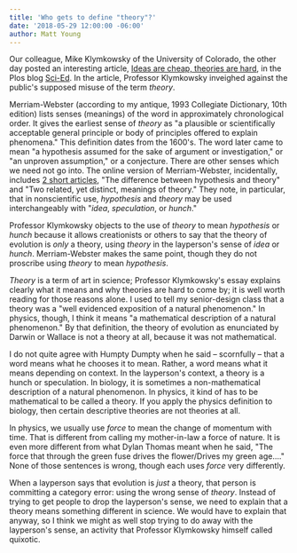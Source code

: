 ```yaml
---
title: 'Who gets to define "theory"?'
date: '2018-05-29 12:00:00 -06:00'
author: Matt Young
---
```


Our colleague, Mike Klymkowsky of the University of Colorado, the other day posted an interesting article, <a href="http://blogs.plos.org/scied/2018/05/24/ideas-are-cheap-theories-are-hard/">Ideas are cheap, theories are hard</a>, in the Plos blog <a href="http://blogs.plos.org/scied/">Sci-Ed</a>. In the article, Professor Klymkowsky inveighed against the public's supposed misuse of the term <i>theory</i>.

Merriam-Webster (according to my antique, 1993 Collegiate Dictionary, 10th edition) lists senses (meanings) of the word in approximately chronological order. It gives the earliest sense of <i>theory</i> as "a plausible or scientifically acceptable general principle or body of principles offered to explain phenomena." This definition dates from the 1600's. The word later came to mean "a hypothesis assumed for the sake of argument or investigation," or "an unproven assumption," or a conjecture. There are other senses which we need not go into. The online version of Merriam-Webster, incidentally, includes <a href="https://www.merriam-webster.com/dictionary/theory">2 short articles</a>, "The difference between hypothesis and theory" and "Two related, yet distinct, meanings of theory." They note, in particular, that in nonscientific use, <i>hypothesis</i> and <i>theory</i> may be used interchangeably with "<i>idea</i>, <i>speculation</i>, or <i>hunch</i>."

Professor Klymkowsky objects to the use of <i>theory</i> to mean <i>hypothesis</i> or <i>hunch</i> because it allows creationists or others to say that the theory of evolution is <i>only</i> a theory, using <i>theory</i> in the layperson's sense of <i>idea</i> or <i>hunch</i>. Merriam-Webster makes the same point, though they do not proscribe using <i>theory</i> to mean <i>hypothesis</i>.

<i>Theory</i> is a term of art in science; Professor Klymkowsky's essay explains clearly what it means and why theories are hard to come by; it is well worth reading for those reasons alone. I used to tell my senior-design class that a theory was a "well evidenced exposition of a natural phenomenon." In physics, though, I think it means "a mathematical description of a natural phenomenon." By that definition, the theory of evolution as enunciated by Darwin or Wallace is not a theory at all, because it was not mathematical. 

I do not quite agree with Humpty Dumpty when he said – scornfully – that a word means what he chooses it to mean. Rather, a word means what it means depending on context. In the layperson's context, a theory is a hunch or speculation. In biology, it is sometimes a non-mathematical description of a natural phenomenon. In physics, it kind of has to be mathematical to be called a theory. If you apply the physics definition to biology, then certain descriptive theories are not theories at all.

In physics, we usually use <i>force</i> to mean the change of momentum with time. That is different from calling my mother-in-law a force of nature. It is even more different from what Dylan Thomas meant when he said, "The force that through the green fuse drives the flower/Drives my green age…." None of those sentences is wrong, though each uses <i>force</i> very differently.

When a layperson says that evolution is <i>just</i> a theory, that person is committing a category error: using the wrong sense of <i>theory</i>. Instead of trying to get people to drop the layperson's sense, we need to explain that a theory means something different in science. We would have to explain that anyway, so I think we might as well stop trying to do away with the layperson's sense, an activity that Professor Klymkowsky himself called quixotic.
